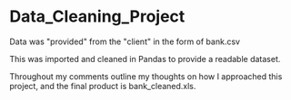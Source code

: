 # Data_Cleaning_Project

Data was "provided" from the "client" in the form of bank.csv

This was imported and cleaned in Pandas to provide a readable dataset.

Throughout my comments outline my thoughts on how I approached this project, and the final product is bank_cleaned.xls.
